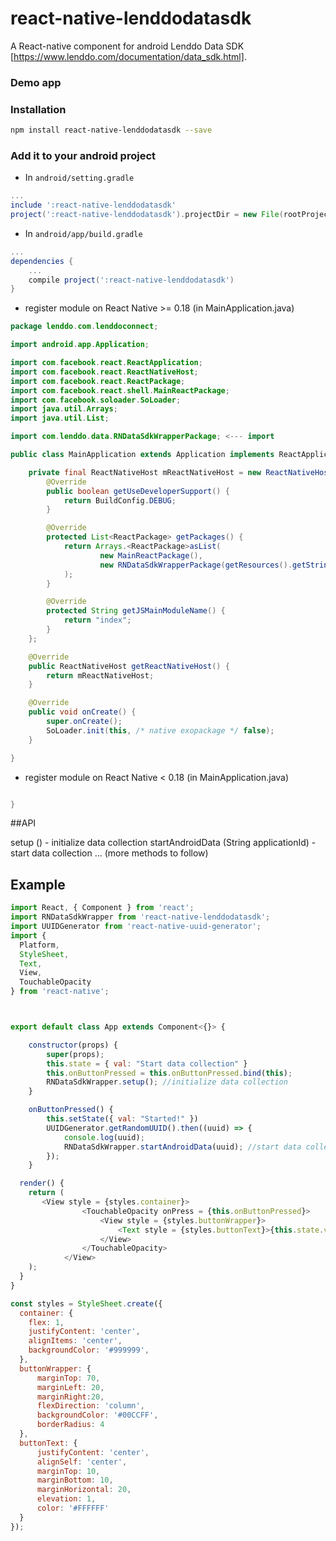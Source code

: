 
# react-native-lenddodatasdk

A React-native component for android Lenddo Data SDK [https://www.lenddo.com/documentation/data_sdk.html].


### Demo app

<insert link of demo app here>

### Installation

```bash
npm install react-native-lenddodatasdk --save
```

### Add it to your android project

* In `android/setting.gradle`

```gradle
...
include ':react-native-lenddodatasdk'
project(':react-native-lenddodatasdk').projectDir = new File(rootProject.projectDir, '../node_modules/react-native-lenddodatasdk/android/app')
```

* In `android/app/build.gradle`

```gradle
...
dependencies {
    ...
    compile project(':react-native-lenddodatasdk')
}
```

* register module on React Native >= 0.18 (in MainApplication.java)
```java
package lenddo.com.lenddoconnect;

import android.app.Application;

import com.facebook.react.ReactApplication;
import com.facebook.react.ReactNativeHost;
import com.facebook.react.ReactPackage;
import com.facebook.react.shell.MainReactPackage;
import com.facebook.soloader.SoLoader;
import java.util.Arrays;
import java.util.List;

import com.lenddo.data.RNDataSdkWrapperPackage; <--- import

public class MainApplication extends Application implements ReactApplication {

    private final ReactNativeHost mReactNativeHost = new ReactNativeHost(this) {
        @Override
        public boolean getUseDeveloperSupport() {
            return BuildConfig.DEBUG;
        }

        @Override
        protected List<ReactPackage> getPackages() {
            return Arrays.<ReactPackage>asList(
                    new MainReactPackage(),
                    new RNDataSdkWrapperPackage(getResources().getString(R.string.partner_script_id), getResources().getString(R.string.api_secret)) <--- add here
            );
        }

        @Override
        protected String getJSMainModuleName() {
            return "index";
        }
    };

    @Override
    public ReactNativeHost getReactNativeHost() {
        return mReactNativeHost;
    }

    @Override
    public void onCreate() {
        super.onCreate();
        SoLoader.init(this, /* native exopackage */ false);
    }

}

```

* register module on React Native < 0.18 (in MainApplication.java)
```java

}
```
##API

setup () - initialize data collection
startAndroidData (String applicationId) - start data collection
... (more methods to follow)

## Example
```javascript
import React, { Component } from 'react';
import RNDataSdkWrapper from 'react-native-lenddodatasdk';
import UUIDGenerator from 'react-native-uuid-generator';
import {
  Platform,
  StyleSheet,
  Text,
  View,
  TouchableOpacity
} from 'react-native';



export default class App extends Component<{}> {

    constructor(props) {
        super(props);
        this.state = { val: "Start data collection" }
        this.onButtonPressed = this.onButtonPressed.bind(this);
        RNDataSdkWrapper.setup(); //initialize data collection
    }

    onButtonPressed() {
        this.setState({ val: "Started!" })
        UUIDGenerator.getRandomUUID().then((uuid) => {
            console.log(uuid);
		    RNDataSdkWrapper.startAndroidData(uuid); //start data collection
        });
    }

  render() {
    return (
       <View style = {styles.container}>
                <TouchableOpacity onPress = {this.onButtonPressed}>
                    <View style = {styles.buttonWrapper}>
                        <Text style = {styles.buttonText}>{this.state.val}</Text>
                    </View>
                </TouchableOpacity>
            </View>
    );
  }
}

const styles = StyleSheet.create({
  container: {
    flex: 1,
    justifyContent: 'center',
    alignItems: 'center',
    backgroundColor: '#999999',
  },
  buttonWrapper: {
      marginTop: 70,
      marginLeft: 20,
      marginRight:20,
      flexDirection: 'column',
      backgroundColor: '#00CCFF',
      borderRadius: 4
  },
  buttonText: {
      justifyContent: 'center',
      alignSelf: 'center',
      marginTop: 10,
      marginBottom: 10,
      marginHorizontal: 20,
      elevation: 1,
      color: '#FFFFFF'
  }
});

